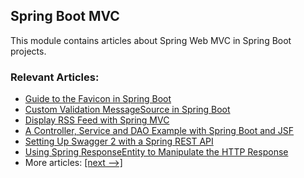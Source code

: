 ## Spring Boot MVC

This module contains articles about Spring Web MVC in Spring Boot projects.

### Relevant Articles:

- [Guide to the Favicon in Spring Boot](https://www.baeldung.com/spring-boot-favicon)
- [Custom Validation MessageSource in Spring Boot](https://www.baeldung.com/spring-custom-validation-message-source)
- [Display RSS Feed with Spring MVC](https://www.baeldung.com/spring-mvc-rss-feed)
- [A Controller, Service and DAO Example with Spring Boot and JSF](https://www.baeldung.com/jsf-spring-boot-controller-service-dao)
- [Setting Up Swagger 2 with a Spring REST API](https://www.baeldung.com/swagger-2-documentation-for-spring-rest-api)
- [Using Spring ResponseEntity to Manipulate the HTTP Response](https://www.baeldung.com/spring-response-entity)
- More articles: [[next -->]](spring-boot-modules/spring-boot-mvc-2)
